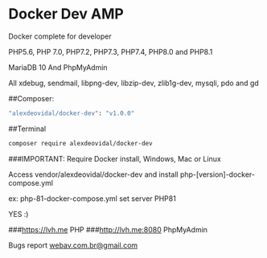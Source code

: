 # Docker Dev AMP
Docker complete for developer 

PHP5.6, PHP 7.0, PHP7.2, PHP7.3, PHP7.4, PHP8.0 and PHP8.1

MariaDB 10 And PhpMyAdmin

All xdebug, sendmail, libpng-dev, libzip-dev, zlib1g-dev, mysqli, pdo and gd

##Composer:

```bash
"alexdeovidal/docker-dev": "v1.0.0"
```

##Terminal

```bash
composer require alexdeovidal/docker-dev
```
###IMPORTANT: 
Require Docker install, Windows, Mac or Linux

Access vendor/alexdeovidal/docker-dev and install php-[version]-docker-compose.yml

ex: php-81-docker-compose.yml set server PHP81

YES :)

###https://lvh.me PHP
###http://lvh.me:8080 PhpMyAdmin

Bugs report webav.com.br@gmail.com